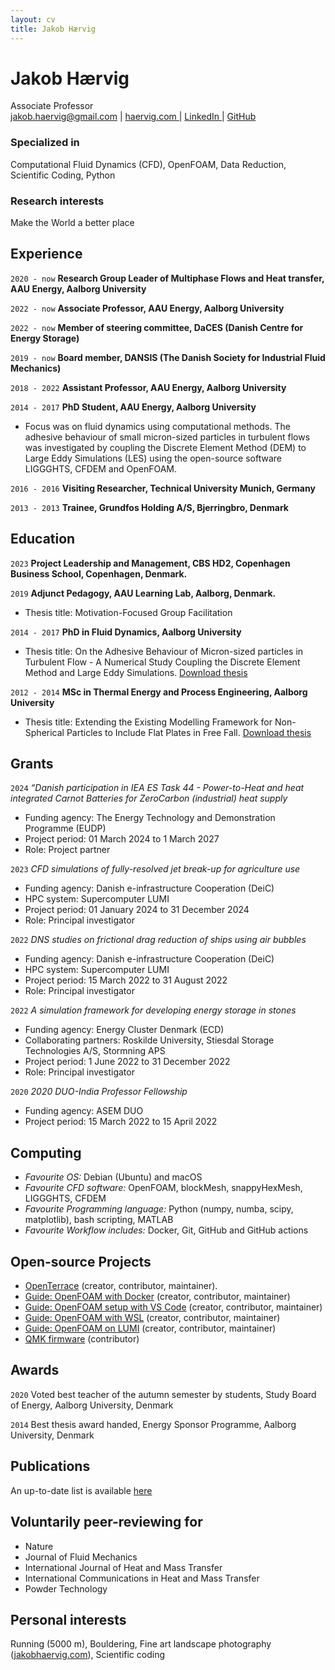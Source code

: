 ```yaml
---
layout: cv
title: Jakob Hærvig
---
```

# Jakob Hærvig
<div id="webaddress">
Associate Professor
</div>


<div id="webaddress">
<a href="mailto:jakob.haervig@gmail.com">jakob.haervig@gmail.com</a>
| <a href="https://haervig.com">haervig.com </a>| <a href="https://www.linkedin.com/in/jakobhaervig/">LinkedIn </a>| <a href="https://github.com/jakobhaervig">GitHub</a>
</div>

### Specialized in

Computational Fluid Dynamics (CFD), OpenFOAM, Data Reduction, Scientific Coding, Python

### Research interests

Make the World a better place

## Experience

`2020 - now`
__Research Group Leader of Multiphase Flows and Heat transfer, AAU Energy, Aalborg University__

`2022 - now`
__Associate Professor, AAU Energy, Aalborg University__

`2022 - now`
__Member of steering committee, DaCES (Danish Centre for Energy Storage)__

`2019 - now`
__Board member, DANSIS (The Danish Society for Industrial Fluid Mechanics)__

`2018 - 2022`
__Assistant Professor, AAU Energy, Aalborg University__

`2014 - 2017`
__PhD Student, AAU Energy, Aalborg University__
- Focus was on fluid dynamics using computational methods. The adhesive behaviour of small micron-sized particles in turbulent flows was investigated by coupling the Discrete Element Method (DEM) to Large Eddy Simulations (LES) using the open-source software LIGGGHTS, CFDEM and OpenFOAM.

`2016 - 2016`
__Visiting Researcher, Technical University Munich, Germany__

`2013 - 2013`
__Trainee, Grundfos Holding A/S, Bjerringbro, Denmark__

## Education
`2023`
__Project Leadership and Management, CBS HD2, Copenhagen Business School, Copenhagen, Denmark.__

`2019`
__Adjunct Pedagogy, AAU Learning Lab, Aalborg, Denmark.__
- Thesis title: Motivation-Focused Group Facilitation

`2014 - 2017`
__PhD in Fluid Dynamics, Aalborg University__
- Thesis title: On the Adhesive Behaviour of Micron-sized particles in Turbulent Flow - A Numerical Study Coupling the Discrete Element Method and Large Eddy Simulations. [Download thesis](https://vbn.aau.dk/ws/portalfiles/portal/268165886/PHD_Jakob_Haervig_rettet_E_pdf.pdf)

`2012 - 2014`
__MSc in Thermal Energy and Process Engineering, Aalborg University__
-  Thesis title: Extending the Existing Modelling Framework for Non-Spherical Particles to Include Flat Plates in Free Fall. [Download thesis](https://vbn.aau.dk/ws/portalfiles/portal/214692689/masterThesis.pdf)

## Grants

`2024`
*“Danish participation in IEA ES Task 44 - Power-to-Heat and heat integrated Carnot Batteries for ZeroCarbon (industrial) heat supply*

- Funding agency: The Energy Technology and Demonstration Programme (EUDP)
- Project period: 01 March 2024 to 1 March 2027
- Role: Project partner


`2023`
*CFD simulations of fully-resolved jet break-up for agriculture use*

- Funding agency: Danish e-infrastructure Cooperation (DeiC)
- HPC system: Supercomputer LUMI
- Project period: 01 January 2024 to 31 December 2024
- Role: Principal investigator

`2022`
*DNS studies on frictional drag reduction of ships using air bubbles*

- Funding agency: Danish e-infrastructure Cooperation (DeiC)
- HPC system: Supercomputer LUMI
- Project period: 15 March 2022 to 31 August 2022
- Role: Principal investigator

`2022`
*A simulation framework for developing energy storage in stones*

- Funding agency: Energy Cluster Denmark (ECD)
- Collaborating partners: Roskilde University, Stiesdal Storage Technologies A/S, Stormning APS
- Project period: 1 June 2022 to 31 December 2022
- Role: Principal investigator

`2020`
*2020 DUO-India Professor Fellowship*

- Funding agency: ASEM DUO
- Project period: 15 March 2022 to 15 April 2022

## Computing

- *Favourite OS:* Debian (Ubuntu) and macOS
- *Favourite CFD software:* OpenFOAM, blockMesh, snappyHexMesh, LIGGGHTS, CFDEM
- *Favourite Programming language:* Python (numpy, numba, scipy, matplotlib), bash scripting, MATLAB
- *Favourite Workflow includes:* Docker, Git, GitHub and GitHub actions

## Open-source Projects

- [OpenTerrace](https://openterrace.github.io/openterrace-python/) (creator, contributor, maintainer).
- [Guide: OpenFOAM with Docker](https://github.com/jakobhaervig/openfoam-dockerfiles) (creator, contributor, maintainer)
- [Guide: OpenFOAM setup with VS Code](https://github.com/jakobhaervig/openfoam-docker-vscode-workflow) (creator, contributor, maintainer)
- [Guide: OpenFOAM with WSL](https://github.com/jakobhaervig/openfoam-wsl-workflow) (creator, contributor, maintainer)
- [Guide: OpenFOAM on LUMI](https://github.com/jakobhaervig/openfoam-lumi-hpc-installation) (creator, contributor, maintainer)
- [QMK firmware](https://github.com/qmk/qmk_firmware) (contributor)

## Awards

`2020`
Voted best teacher of the autumn semester by students, Study Board of Energy, Aalborg University, Denmark

`2014`
Best thesis award handed, Energy Sponsor Programme, Aalborg University, Denmark

## Publications

An up-to-date list is available [here](https://scholar.google.dk/citations?user=vHh6K4AAAAAJ&hl)

## Voluntarily peer-reviewing for

- Nature
- Journal of Fluid Mechanics
- International Journal of Heat and Mass Transfer
- International Communications in Heat and Mass Transfer
- Powder Technology

## Personal interests

Running (5000 m), Bouldering, Fine art landscape photography ([jakobhaervig.com](https://www.jakobhaervig.com)), Scientific coding